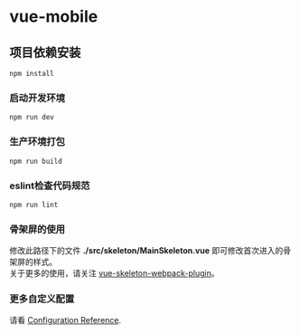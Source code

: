 # vue-mobile

## 项目依赖安装
```
npm install
```

### 启动开发环境
```
npm run dev
```

### 生产环境打包
```
npm run build
```

### eslint检查代码规范
```
npm run lint
```

### 骨架屏的使用
修改此路径下的文件 **./src/skeleton/MainSkeleton.vue** 即可修改首次进入的骨架屏的样式。   
关于更多的使用，请关注 [vue-skeleton-webpack-plugin](https://developer.aliyun.com/mirror/npm/package/vue-skeleton-webpack-plugin)。

### 更多自定义配置
请看 [Configuration Reference](https://cli.vuejs.org/config/).
